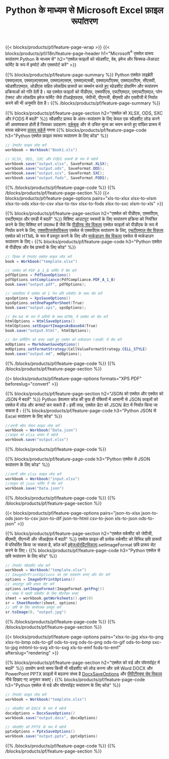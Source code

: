 ﻿---
title: Python के माध्यम से Microsoft Excel फ़ाइल रूपांतरण 
url: /hi/python/conversion/
description: एक्सेल एक्सएलएस, एक्सएलएसएक्स, ओडीएस, सीएसवी को पीडीएफ, एक्सपीएस, एचटीएमएल, जेपीईजी, एचटीएमएल और कई अन्य लोकप्रिय प्रारूपों को Python कोड की कुछ पंक्तियों के साथ कनवर्ट करें।
---
{{< blocks/products/pf/feature-page-wrap >}}
{{< blocks/products/pf/i18n/feature-page-header h1="Microsoft<sup>&reg;</sup> एक्सेल प्रारूप रूपांतरण Python के माध्यम से" h2="एक्सेल फाइलों को स्प्रेडशीट, वेब, इमेज और फिक्स्ड-लेआउट फॉर्मेट के रूप में इम्पोर्ट और एक्सपोर्ट करें" >}}

{{% blocks/products/pf/feature-page-summary %}}
Python एक्सेल लाइब्रेरी एक्सएलएस, एक्सएलएसएक्स, एक्सएलएसएम, एक्सएलएसबी, एक्सएलटीएक्स, एक्सएलटीएम, सीएसवी, स्प्रेडशीटएमएल, ओडीएस सहित लोकप्रिय प्रारूपों का समर्थन करते हुए स्प्रेडशीट प्रोग्रामिंग और रूपांतरण प्रक्रियाओं को गति देती है। यह एक्सेल फाइलों को पीडीएफ, एक्सपीएस, एचटीएमएल, एमएचटीएमएल, प्लेन टेक्स्ट और लोकप्रिय इमेज फॉर्मेट जैसे टीआईएफएफ, जेपीजी, पीएनजी, बीएमपी और एसवीजी में निर्यात करने की भी अनुमति देता है।
{{% /blocks/products/pf/feature-page-summary %}}

{{% blocks/products/pf/feature-page-section h2="एक्सेल को XLSX, ODS, SXC और FODS में बदलें" %}}
स्प्रैडशीट प्रारूप के अंतर-रूपांतरण के लिए केवल एक स्प्रैडशीट लोड करने की आवश्यकता होती है जिसका उदाहरण: [वर्कबुक](https://apireference.aspose.com/cells/python/asposecells.api/Workbook) और से उचित मूल्य का चयन करते हुए वांछित प्रारूप में वापस सहेजना [प्रारूप सहेजें](https://apireference.aspose.com/cells/python/asposecells.api/saveformat) गणना
{{% blocks/products/pf/feature-page-code h3="Python एक्सेल फ़ाइल स्वरूप रूपांतरण के लिए कोड" %}}

```cs
// टेम्पलेट फ़ाइल लोड करें
workbook = Workbook("Book1.xls")
  
// XLSX, ODS, SXC और FODS प्रारूपों के रूप में सहेजें
workbook.save("output.xlsx", SaveFormat.XLSX);
workbook.save("output.ods", SaveFormat.ODS);
workbook.save("output.scx", SaveFormat.SXC);
workbook.save("output.fods", SaveFormat.FODS);

```
{{% /blocks/products/pf/feature-page-code %}}
{{% /blocks/products/pf/feature-page-section %}}
{{< blocks/products/pf/feature-page-options pairs="xls-to-xlsx xlsx-to-xlsm xlsx-to-ods xlsx-to-csv xlsx-to-tsv xlsx-to-fods xlsx-to-sxc xlsm-to-xls" >}}


{{% blocks/products/pf/feature-page-section h2="एक्सेल को पीडीएफ, एक्सपीएस, एचटीएमएल और एमडी में बदलें" %}}
विशिष्ट आउटपुट स्वरूपों के लिए रूपांतरण प्रक्रिया को नियंत्रित करने के लिए विशिष्ट वर्ग उपलब्ध हैं जैसे कि [पीडीएफ सेव विकल्प](https://apireference.aspose.com/cells/python/asposecells.api/PdfSaveOptions) एक्सेल फाइलों को पीडीएफ के रूप में निर्यात करने के लिए, [एक्सपीएससेवविकल्प](https://apireference.aspose.com/cells/python/asposecells.api/XpsSaveOptions) एक्सेल से एक्सपीएस रूपांतरण के लिए, [एचटीएमएल सेव विकल्प](https://apireference.aspose.com/cells/python/asposecells.api/HtmlSaveOptions) एक्सेल को HTML के रूप में प्रस्तुत करने के लिए और [मार्कडाउन सेव विकल्प](https://apireference.aspose.com/cells/python/asposecells.api/MarkdownSaveOptions) एक्सेल से मार्कडाउन रूपांतरण के लिए। 
{{% blocks/products/pf/feature-page-code h3="Python एक्सेल से पीडीएफ और वेब प्रारूपों के लिए कोड" %}}

```cs
// डिस्क से टेम्पलेट एक्सेल फ़ाइल लोड करें
book = Workbook("template.xlsx")

// एक्सेल को PDF_A_1_B फॉर्मेट में सेव करें
pdfOptions = PdfSaveOptions()
pdfOptions.setCompliance(PdfCompliance.PDF_A_1_B)
book.save("output.pdf", pdfOptions);

// एक्सपीएस में एक्सेल को 1 पेज प्रति वर्कशीट के साथ सेव करें
xpsOptions = XpsSaveOptions()
xpsOptions.setOnePagePerSheet(True)
book.save("output.xps", xpsOptions);

// बेस 64 के रूप में छवियों के साथ HTML में एक्सेल को सेव करें
htmlOptions = HtmlSaveOptions()
htmlOptions.setExportImagesAsBase64(True)
book.save("output.html", htmlOptions);

// सेल फ़ॉर्मेटिंग को बनाए रखते हुए एक्सेल को मार्कडाउन (एमडी) में सेव करें
mdOptions = MarkdownSaveOptions()
mdOptions.setFormatStrategy(CellValueFormatStrategy.CELL_STYLE)
book.save("output.md", mdOptions);

```
{{% /blocks/products/pf/feature-page-code %}}
{{% /blocks/products/pf/feature-page-section %}}

{{< blocks/products/pf/feature-page-options formats="XPS PDF" beforeslug="convert" >}}

{{% blocks/products/pf/feature-page-section h2="JSON को एक्सेल और एक्सेल को JSON में बदलें" %}}
Python डेवलपर कोड की कुछ ही पंक्तियों में आसानी से JSON फ़ाइलों को एक्सेल में लोड और कनवर्ट कर सकते हैं। इसी तरह, एक्सेल डेटा को JSON डेटा में निर्यात किया जा सकता है।
{{% blocks/products/pf/feature-page-code h3="Python JSON से Excel रूपांतरण के लिए कोड" %}}
```cs
//अपनी स्रोत जेसन फ़ाइल लोड करें
workbook = Workbook("Data.json")
//फ़ाइल को xlsx प्रारूप में सहेजें
workbook.save("output.xlsx")

```
{{% /blocks/products/pf/feature-page-code %}}

{{% blocks/products/pf/feature-page-code h3="Python एक्सेल से JSON रूपांतरण के लिए कोड" %}}
```cs
//अपनी स्रोत xlsx फ़ाइल लोड करें
workbook = Workbook("input.xlsx")
//फ़ाइल को json फॉर्मेट में सेव करें
workbook.save("Data.json")

```
{{% /blocks/products/pf/feature-page-code %}}
{{% /blocks/products/pf/feature-page-section %}}

{{< blocks/products/pf/feature-page-options pairs="json-to-xlsx json-to-ods json-to-csv json-to-dif json-to-html csv-to-json xls-to-json ods-to-json" >}}

{{% blocks/products/pf/feature-page-section h2="एक्सेल वर्कशीट को जेपीजी, बीएमपी, पीएनजी और जीआईएफ में बदलें" %}}
एक्सेल फ़ाइल की प्रत्येक वर्कशीट को विभिन्न छवि प्रारूपों में परिवर्तित किया जा सकता है, कॉल करें [इमेजऑरप्रिंटविकल्प](https://apireference.aspose.com/cells/python/asposecells.api/ImageOrPrintOptions).setImageFormat छवि प्रारूप सेट करने के लिए। 
{{% blocks/products/pf/feature-page-code h3="Python एक्सेल से छवि रूपांतरण के लिए कोड" %}}
```cs
// टेम्पलेट स्प्रैडशीट लोड करें
workbook = Workbook("template.xlsx")
// ImageOrPrintOptions का एक उदाहरण बनाएं और सेट करें
options = ImageOrPrintOptions()
// आउटपुट छवि प्रारूप सेट करें
options.setImageFormat(ImageFormat.getPng())
// संग्रह में पहली वर्कशीट के लिए शीटरेंडर बनाएं
sheet = workbook.getWorksheets().get(0)
sr = SheetRender(sheet, options)
// छवि के लिए कार्यपत्रक प्रस्तुत करें
sr.toImage(0, "output.jpg")

```
{{% /blocks/products/pf/feature-page-code %}}
{{% /blocks/products/pf/feature-page-section %}}

{{< blocks/products/pf/feature-page-options pairs="xlsx-to-jpg xlsx-to-png xlsx-to-bmp ods-to-gif ods-to-svg ods-to-png ods-to-gif ods-to-bmp sxc-to-jpg mhtml-to-svg xlt-to-svg xls-to-emf fods-to-emf" afterslug="rendering" >}}

{{% blocks/products/pf/feature-page-section h2="एक्सेल को वर्ड और पॉवरपॉइंट में बदलें" %}}
उपयोग करते समय किसी भी स्प्रैडशीट को लोड करना और उसे Word DOCX और PowerPoint PPTX फ़ाइलों में बदलना संभव है [DocxSaveOptions](https://apireference.aspose.com/cells/python/asposecells.api/DocxSaveOptions) और [पीपीटीएक्स सेव विकल्प](https://apireference.aspose.com/cells/python/asposecells.api/PptxSaveOptions) नीचे दिखाए गए अनुसार कक्षाएं।
{{% blocks/products/pf/feature-page-code h3="Python एक्सेल से वर्ड और पॉवरपॉइंट रूपांतरण के लिए कोड" %}}
```cs
// टेम्पलेट फ़ाइल लोड करें
workbook = Workbook("template.xlsx")

// स्प्रेडशीट को DOCX के रूप में सहेजें
docxOptions = DocxSaveOptions()
workbook.save("output.docx", docxOptions)

// स्प्रेडशीट को PPTX के रूप में सहेजें
pptxOptions = PptxSaveOptions()
workbook.save("output.pptx", pptxOptions)

```
{{% /blocks/products/pf/feature-page-code %}}
{{% /blocks/products/pf/feature-page-section %}}